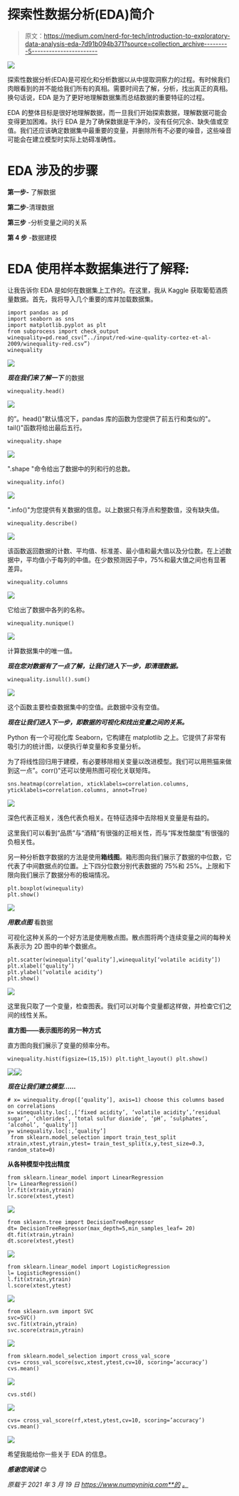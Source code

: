 # 探索性数据分析(EDA)简介

> 原文：<https://medium.com/nerd-for-tech/introduction-to-exploratory-data-analysis-eda-7d91b094b371?source=collection_archive---------5----------------------->

![](img/8fc0cb8c124ed98efc69b1ee583bd869.png)

探索性数据分析(EDA)是可视化和分析数据以从中提取洞察力的过程。有时候我们肉眼看到的并不能给我们所有的真相。需要时间去了解，分析，找出真正的真相。换句话说，EDA 是为了更好地理解数据集而总结数据的重要特征的过程。

EDA 的整体目标是很好地理解数据，而一旦我们开始探索数据，理解数据可能会变得更加困难。执行 EDA 是为了确保数据是干净的，没有任何冗余、缺失值或空值。我们还应该确定数据集中最重要的变量，并删除所有不必要的噪音，这些噪音可能会在建立模型时实际上妨碍准确性。

# **EDA 涉及的步骤**

**第一步-** 了解数据

**第二步**-清理数据

**第三步** -分析变量之间的关系

**第 4 步** -数据建模

# EDA 使用样本数据集进行了解释:

让我告诉你 EDA 是如何在数据集上工作的。在这里，我从 Kaggle 获取葡萄酒质量数据。首先，我将导入几个重要的库并加载数据集。

```
import pandas as pd 
import seaborn as sns 
import matplotlib.pyplot as plt 
from subprocess import check_output winequality=pd.read_csv(“../input/red-wine-quality-cortez-et-al-2009/winequality-red.csv”) 
winequality
```

![](img/461261da673e8b3264891801b6eb8fbf.png)

***现在我们来了解一下*** 的数据

```
winequality.head()
```

![](img/5513dd3e27a377d0e594fada8a7abc86.png)

的”。head()"默认情况下，pandas 库的函数为您提供了前五行和类似的"。tail()"函数将给出最后五行。

```
winequality.shape
```

![](img/5ff79e5645c157e738b749c5ca833866.png)

".shape "命令给出了数据中的列和行的总数。

```
winequality.info()
```

![](img/17e98fe1787921f2c502ded00add5bdc.png)

".info()"为您提供有关数据的信息。以上数据只有浮点和整数值，没有缺失值。

```
winequality.describe()
```

![](img/cc6877bed62c31894284b45a8ef0095e.png)

该函数返回数据的计数、平均值、标准差、最小值和最大值以及分位数。在上述数据中，平均值小于每列的中值。在少数预测因子中，75%和最大值之间也有显著差异。

```
winequality.columns
```

![](img/f0cd1f09d4b46014c06e5252d937756e.png)

它给出了数据中各列的名称。

```
winequality.nunique()
```

![](img/b4f56aec3ba67ba286d28323a63e7a39.png)

计算数据集中的唯一值。

***现在您对数据有了一点了解，让我们进入下一步，即清理数据。***

```
winequality.isnull().sum()
```

![](img/b457ae2d2c48f87fd1adbb5bd3992fb8.png)

这个函数主要检查数据集中的空值。此数据中没有空值。

***现在让我们进入下一步，即数据的可视化和找出变量之间的关系。***

Python 有一个可视化库 Seaborn，它构建在 matplotlib 之上。它提供了非常有吸引力的统计图，以便执行单变量和多变量分析。

为了将线性回归用于建模，有必要移除相关变量以改进模型。我们可以用熊猫来做到这一点”。corr()"还可以使用热图可视化关联矩阵。

```
sns.heatmap(correlation, xticklabels=correlation.columns, yticklabels=correlation.columns, annot=True)
```

![](img/030b2d67fe80cbe62b6b0d06d3481785.png)

深色代表正相关，浅色代表负相关。在特征选择中去除相关变量是有益的。

这里我们可以看到“品质”与“酒精”有很强的正相关性，而与“挥发性酸度”有很强的负相关性。

另一种分析数字数据的方法是使用**箱线图**。箱形图向我们展示了数据的中位数，它代表了中间数据点的位置。上下四分位数分别代表数据的 75%和 25%。上限和下限向我们展示了数据分布的极端情况。

```
plt.boxplot(winequality) 
plt.show()
```

![](img/8ef0ef1d2e80c489468841decf809629.png)

***用散点图*** 看数据

可视化这种关系的一个好方法是使用散点图。散点图将两个连续变量之间的每种关系表示为 2D 图中的单个数据点。

```
plt.scatter(winequality[‘quality’],winequality[‘volatile acidity’]) plt.xlabel(‘quality’)
plt.ylabel(‘volatile acidity’) 
plt.show()
```

![](img/df854ab5c98fe7ec29b48762bc606475.png)

这里我只取了一个变量，检查图表。我们可以对每个变量都这样做，并检查它们之间的线性关系。

**直方图——表示图形的另一种方式**

直方图向我们展示了变量的频率分布。

```
winequality.hist(figsize=(15,15)) plt.tight_layout() plt.show()
```

![](img/7f34e360941a093fef58b632f6f8ac95.png)![](img/cd05793585cd19fce6dd0594bc85b1ab.png)

***现在让我们建立模型……***

```
# x= winequality.drop([‘quality’], axis=1) choose this columns based on correlations 
x= winequality.loc[:,[‘fixed acidity’, ‘volatile acidity’,’residual sugar’, ‘chlorides’, ‘total sulfur dioxide’, ‘pH’, ‘sulphates’, ‘alcohol’, ‘quality’]] 
y= winequality.loc[:,’quality’]
 from sklearn.model_selection import train_test_split xtrain,xtest,ytrain,ytest= train_test_split(x,y,test_size=0.3, random_state=0)
```

**从各种模型中找出精度**

```
from sklearn.linear_model import LinearRegression 
lr= LinearRegression() 
lr.fit(xtrain,ytrain)
lr.score(xtest,ytest)
```

![](img/9b3dfbd0cba6de4df98143871877361e.png)

```
from sklearn.tree import DecisionTreeRegressor 
dt= DecisionTreeRegressor(max_depth=5,min_samples_leaf= 20) dt.fit(xtrain,ytrain)
dt.score(xtest,ytest)
```

![](img/e67a73fdd4b719cdbfe6972fb1fbd003.png)

```
from sklearn.linear_model import LogisticRegression 
l= LogisticRegression()
l.fit(xtrain,ytrain) 
l.score(xtest,ytest)
```

![](img/a5bd58660d69dc0d757bb1711eff0078.png)

```
from sklearn.svm import SVC 
svc=SVC() 
svc.fit(xtrain,ytrain)
svc.score(xtrain,ytrain)
```

![](img/697fd326569dfad39146077a3f9acdaf.png)

```
from sklearn.model_selection import cross_val_score 
cvs= cross_val_score(svc,xtest,ytest,cv=10, scoring=’accuracy’) 
cvs.mean()
```

![](img/152f5a9e0821cea490e9f905accf86ab.png)

```
cvs.std()
```

![](img/c00abe979114d1e82bd9d9a7bda7ee06.png)

```
cvs= cross_val_score(rf,xtest,ytest,cv=10, scoring=’accuracy’)
cvs.mean()
```

![](img/f6388f458c09144f324893e2ecf64282.png)

希望我能给你一些关于 EDA 的信息。

***感谢您阅读*** 😊

*原载于 2021 年 3 月 19 日 https://www.numpyninja.com**的* [*。*](https://www.numpyninja.com/post/introduction-to-exploratory-data-analysis-eda)